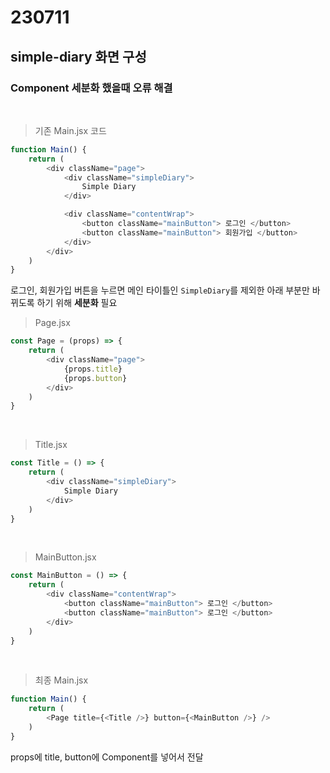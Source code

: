 # 230711
## simple-diary 화면 구성
### Component 세분화 했을때 오류 해결
</br>

> 기존 Main.jsx 코드
``` javascript
function Main() {
    return (
        <div className="page">
            <div className="simpleDiary">
                Simple Diary
            </div>

            <div className="contentWrap">
                <button className="mainButton"> 로그인 </button>
                <button className="mainButton"> 회원가입 </button>
            </div>
        </div>
    )
}
```

로그인, 회원가입 버튼을 누르면 메인 타이틀인 `SimpleDiary`를 제외한 아래 부분만 바뀌도록 하기 위해 **세분화** 필요
</br>

> Page.jsx 
``` javascript
const Page = (props) => {
    return (
        <div className="page">
            {props.title}
            {props.button}
        </div>
    )
}
```
</br>

> Title.jsx
``` javascript
const Title = () => {
    return (
        <div className="simpleDiary">
            Simple Diary
        </div>
    )
}
```
</br>

> MainButton.jsx
``` javascript
const MainButton = () => {
    return (
        <div className="contentWrap">
            <button className="mainButton"> 로그인 </button>
            <button className="mainButton"> 로그인 </button>
        </div>
    )
}
```
</br>

> 최종 Main.jsx
``` javascript
function Main() {
    return (
        <Page title={<Title />} button={<MainButton />} />
    )
}
```
props에 title, button에 Component를 넣어서 전달